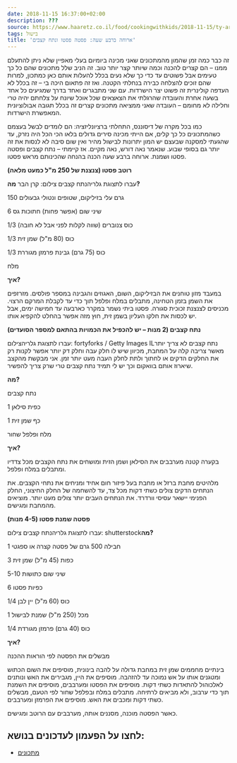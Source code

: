 ```yaml
---
date: 2018-11-15 16:37:00+02:00
description: ???
source: https://www.haaretz.co.il/food/cookingwithkids/2018-11-15/ty-article/0000017f-f8e9-d887-a7ff-f8ed31090000
tags: בישול
title: 'ארוחה ברבע שעה: פסטה פסטו ונתח קצבים'
---
```


זה כבר כמה זמן שהמון מהמתכונים שאני מכינה ביומיום בעלי מאפיין שלא ניתן להתעלם ממנו – הם קצרים להכנה וכמה שיותר קצר יותר טוב. זה הניב שלל מתכונים שהם כל כך טעימים אבל פשוטים עד כדי כך שלא נעים בכלל להעלות אותם כאן כמתכון, למרות שהם זוכים להצלחה כבירה בנחלתי הקטנה. ואז זה פתאום היכה בי – זה בכלל לא העדפה קולינרית זה פשוט יצר הישרדות. עם שני מתבגרים ואחד בדרך שמגיעים כל אחד בשעה אחרת והעובדה שהרגלתי את הצאצאים שכל אוכל שיונח על צלחתם יהיה טרי וחלילה לא מחומם – העובדה שאני ממציאה מתכונים קצרים זה בכלל תגובה אבולוציונית המאפשרת הישרדות.

כמו בכל מקרה של דיסוננס, התחלתי ברציונליזציה: הם לומדים לבשל בעצמם כשהמתכונים כל כך קלים, אם הייתי מכינה סירים גדולים בלאו הכי הכל היה נזרק, עד שהגעתי למסקנה שבעצם יש המון יתרונות לבישול מהיר ואין שום סיבה לא לנסות את זה יותר גם בסופי שבוע. שנאמר נאה דורש, נאה מקיים. אז קיימתי – נתח קצבים ופסטה פסטו ושמנת. ארוחה ברבע שעה הכנה בהנחה שהכינותם מראש פסטו.

**רוטב פסטו (צנצנת של 250 מ"ל כמעט מלאה)**

 עברו לתצוגת גלריהנתח קצבים צילום: קרן הבר **מה?**

150 גרם עלי בזיליקום, שטופים ונטולי גבעולים

6 שיני שום (אפשר פחות) חתוכות גס

1/3 כוס צנוברים (שווה לקלות לפני אבל לא חובה)

1/3 כוס (80 מ"ל) שמן זית

1/3 כוס (75 גרם) גבינת פרמזן מגוררת

מלח

**איך?**

במעבד מזון טוחנים את הבזיליקום, השום, האגוזים והגבינה במספר פולסים. מזרזפים את השמן בזמן הטחינה, מתבלים במלח ופלפל תוך כדי עד לקבלת המרקם הרצוי. מכניסים לצנצנת זכוכית סגורה. פסטו ביתי נשמר במקרר כארבעה עד חמישה ימים, אבל יש לכסות את חלקו העליון בשמן זית, חוץ מזה אפשר בהחלט להקפיא אותו.

**נתח קצבים (2 מנות – יש להכפיל את הכמויות בהתאם למספר הסועדים)**

 עברו לתצוגת גלריהצילום: fortyforks / Getty Images ILנתח קצבים לא צריך יותר מאשר צריבה קלה על המחבת, מכיוון שיש לו חלק עבה וחלק דק יותר אפשר לקנות רק את החלקים הדקים או לחתוך ולתת לחלק העבה מעט יותר זמן. אני מבקשת מהקצב שיארוז אותם בוואקום וכך יש לי תמיד נתח קצבים טרי שרק צריך להפשיר.

**מה?**

נתח קצבים

1 כפית סילאן

1 כף שמן זית

מלח ופלפל שחור

**איך?**

בקערה קטנה מערבבים את הסילאן ושמן הזית ומושחים את נתח הקצבים מכל צדדיו ומתבלים במלח ופלפל.

מלהיטים מחבת ברזל או מחבת בעל פיזור חום אחיד ומניחים את נתחי הקצבים. את הנתחים הדקים צולים כשתי דקות מכל צד, עד להשחמה של החלק החיצוני, החלק הפנימי יישאר עסיסי וורדרד. את הנתחים העבים יותר צולים מעט יותר. מוציאים מהמחבת ומגישים.

**פסטה שמנת פסטו (4-5 מנות)**

 עברו לתצוגת גלריהנתח קצבים צילום: shutterstock**מה?**

1 חבילה 500 גרם של פסטה קצרה או ספגטי

3 כפות (45 מ"ל) שמן זית

5-10 שיני שום כתושות

6 כפיות פסטו

1/4 כוס (60 מ"ל) יין לבן

1 מכל (250 מ"ל) שמנת לבישול

1/4 כוס (40 גרם) פרמזן מגורדת

**איך?**

מבשלים את הפסטה לפי הוראות ההכנה

בינתיים מחממים שמן זית במחבת גדולה על להבה בינונית, מוסיפים את השום הכתוש ומטגנים אותו על אש נמוכה עד להזהבה. מוסיפים את היין, מגבירים את האש ונותנים לאלכוהול להתאדות כשתי דקות. מוסיפים את הפסטו ומערבבים, מוסיפים את השמנת תוך כדי ערבוב, ולא מביאים לרתיחה. מתבלים במלח ובפלפל שחור לפי הטעם, מבשלים כשתי דקות ומכבים את האש. מוסיפים את הפרמזן ומערבבים.

כאשר הפסטה מוכנה, מסננים אותה, מערבבים עם הרוטב ומגישים.

לחצו על הפעמון לעדכונים בנושא:
------------------------------

* [מתכונים](/ty-tag/recipes-0000017f-da28-dea8-a77f-de6a4ba50000)